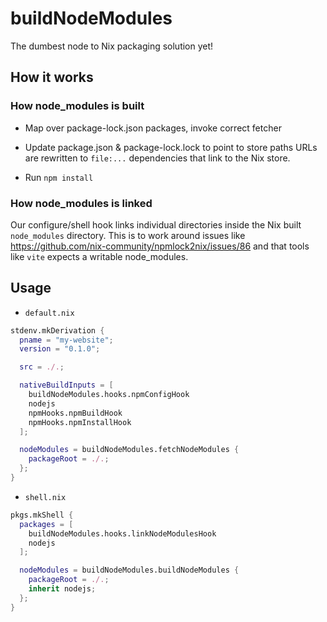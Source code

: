 # buildNodeModules

The dumbest node to Nix packaging solution yet!

## How it works

### How node_modules is built

- Map over package-lock.json packages, invoke correct fetcher

- Update package.json & package-lock.lock to point to store paths
URLs are rewritten to `file:...` dependencies that link to the Nix store.

- Run `npm install`

### How node_modules is linked
Our configure/shell hook links individual directories inside the Nix built `node_modules` directory.
This is to work around issues like https://github.com/nix-community/npmlock2nix/issues/86 and that tools like `vite` expects a writable node_modules.

## Usage

- `default.nix`
``` nix
stdenv.mkDerivation {
  pname = "my-website";
  version = "0.1.0";

  src = ./.;

  nativeBuildInputs = [
    buildNodeModules.hooks.npmConfigHook
    nodejs
    npmHooks.npmBuildHook
    npmHooks.npmInstallHook
  ];

  nodeModules = buildNodeModules.fetchNodeModules {
    packageRoot = ./.;
  };
}
```

- `shell.nix`
``` nix
pkgs.mkShell {
  packages = [
    buildNodeModules.hooks.linkNodeModulesHook
    nodejs
  ];

  nodeModules = buildNodeModules.buildNodeModules {
    packageRoot = ./.;
    inherit nodejs;
  };
}
```
